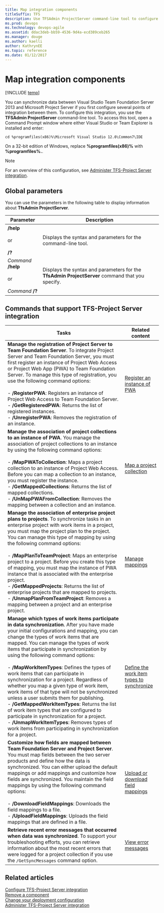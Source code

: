 ```yaml
---
title: Map integration components
titleSuffix: TFS 
description: Use TFSAdmin ProjectServer command-line tool to configure integration between Team Foundation Server & Project Server
ms.prod: devops
ms.technology: devops-agile
ms.assetid: ddac3deb-bb59-4536-9d4a-ecd389ceb265
ms.manager: douge
ms.author: kaelli
author: KathrynEE
ms.topic: reference
ms.date: 01/12/2017
---
```


# Map integration components

[!INCLUDE [temp](../_shared/tfs-ps-sync-header.md)]

You can synchronize data between Visual Studio Team Foundation Server 2013 and Microsoft Project Server if you first configure several points of integration between them. To configure this integration, you use the **TFSAdmin ProjectServer** command-line tool. To access this tool, open a Command Prompt window where either Visual Studio or Team Explorer is installed and enter:  
  
```  
cd %programfiles(x86)%\Microsoft Visual Studio 12.0\Common7\IDE  
```  
  
 On a 32-bit edition of Windows, replace **%programfiles(x86)%** with **%programfiles%.**.  
  
> [!NOTE]
>  For an overview of this configuration, see [Administer TFS-Project Server integration](administrate-integration-tfs-project-server.md).  
  
## Global parameters  
 You can use the parameters in the following table to display information about **TfsAdmin ProjectServer**.  
  
|Parameter|Description|  
|---------------|-----------------|  
|**/help**<br /><br /> or<br /><br /> **/?**|Displays the syntax and parameters for the command-line tool.|  
|*Command* **/help**<br /><br /> or<br /><br /> *Command* **/?**|Displays the syntax and parameters for the **TfsAdmin ProjectServer** command that you specify.|  
  
## Commands that support TFS-Project Server integration  
  
|Tasks|Related content|  
|-----------|---------------------|  
|**Manage the registration of Project Server to Team Foundation Server**. To integrate Project Server and Team Foundation Server, you must first register an instance of Project Web Access or Project Web App (PWA) to Team Foundation Server. To manage this type of registration, you use the following command options:<br /><br /> -   **/RegisterPWA**: Registers an instance of Project Web Access to Team Foundation Server.<br />-   **/GetRegisteredPWA**: Returns the list of registered instances.<br />-   **/UnregisterPWA**: Removes the registration of an instance.|[Register an instance of PWA](register-pwa.md)|  
|**Manage the association of project collections to an instance of PWA**. You manage the association of project collections to an instance by using the following command options:<br /><br /> -   **/MapPWAToCollection**: Maps a project collection to an instance of Project Web Access. Before you can map a collection to an instance, you must register the instance.<br />-   **/GetMappedCollections**: Returns the list of mapped collections.<br />-   **/UnMapPWAFromCollection**: Removes the mapping between a collection and an instance.|[Map a project collection](map-team-project-collection-to-pwa.md)|  
|**Manage the association of enterprise project plans to projects**. To synchronize tasks in an enterprise project with work items in a project, you must map the project plan to the project. You can manage this type of mapping by using the following command options:<br /><br /> -   **/MapPlanToTeamProject**: Maps an enterprise project to a project. Before you create this type of mapping, you must map the instance of PWA instance that is associated with the enterprise project.<br />-   **/GetMappedProjects**: Returns the list of enterprise projects that are mapped to projects.<br />-   **/UnmapPlanFromTeamProject**: Removes a mapping between a project and an enterprise project.|[Manage mappings](manage-mappings-enterprise-project-team-project.md)|  
|**Manage which types of work items participate in data synchronization**. After you have made your initial configurations and mapping, you can change the types of work items that are mapped. You can manage the types of work items that participate in synchronization by using the following command options:<br /><br /> -   **/MapWorkItemTypes**: Defines the types of work items that can participate in synchronization for a project. Regardless of whether you map a given type of work item, work items of that type will not be synchronized unless a user submits them for publishing.<br />-   **/GetMappedWorkItemTypes**: Returns the list of work item types that are configured to participate in synchronization for a project.<br />-   **/UnmapWorkItemTypes**: Removes types of work items from participating in synchronization for a project.|[Define the work item types to synchronize](define-work-item-types-available-synchronization.md)|  
|**Customize how fields are mapped between Team Foundation Server and Project Server**. You must map fields between the two server products and define how the data is synchronized. You can either upload the default mappings or add mappings and customize how fields are synchronized. You maintain the field mappings by using the following command options:<br /><br /> -   **/DownloadFieldMappings**: Downloads the field mappings to a file.<br />-   **/UploadFieldMappings**: Uploads the field mappings that are defined in a file.|[Upload or download field mappings](manage-field-mappings.md)|  
|**Retrieve recent error messages that occurred when data was synchronized**. To support your troubleshooting efforts, you can retrieve information about the most recent errors that were logged for a project collection if you use the `/GetSyncMessages` command option.|[View error messages](view-synch-error-messages.md)|  
  
## Related articles  
 [Configure TFS-Project Server integration](configure-tfs-project-server-integration.md)   
 [Remove a component](remove-component-from-synchronization.md)   
 [Change your deployment configuration](change-deployment-configuration.md)   
 [Administer TFS-Project Server integration](administrate-integration-tfs-project-server.md)